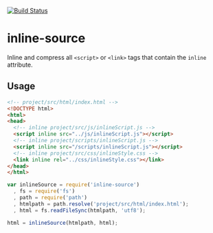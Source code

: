 [![Build Status](https://travis-ci.org/popeindustries/inline-source.png)](https://travis-ci.org/popeindustries/inline-source)

# inline-source

Inline and compress all `<script>` or `<link>` tags that contain the `inline` attribute.

## Usage

```html
<!-- project/src/html/index.html -->
<!DOCTYPE html>
<html>
<head>
  <!-- inline project/src/js/inlineScript.js -->
  <script inline src="../js/inlineScript.js"></script>
  <!-- inline project/scripts/inlineScript.js -->
  <script inline src="/scripts/inlineScript.js"></script>
  <!-- inline project/src/css/inlineStyle.css -->
  <link inline rel="../css/inlineStyle.css"></link>
</head>
</html>
```
```javascript
var inlineSource = require('inline-source')
  , fs = require('fs')
  , path = require('path')
  , htmlpath = path.resolve('project/src/html/index.html');
  , html = fs.readFileSync(htmlpath, 'utf8');

html = inlineSource(htmlpath, html);
```